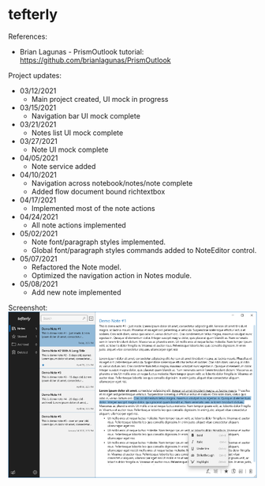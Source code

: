 # tefterly
References:
- Brian Lagunas - PrismOutlook tutorial: https://github.com/brianlagunas/PrismOutlook

Project updates:
- 03/12/2021
  - Main project created, UI mock in progress
- 03/15/2021
  - Navigation bar UI mock complete
- 03/21/2021
  - Notes list UI mock complete 
- 03/27/2021
  - Note UI mock complete
- 04/05/2021
  - Note service added
- 04/10/2021
  - Navigation across notebook/notes/note complete
  - Added flow document bound richtextbox
- 04/17/2021
  - Implemented most of the note actions
- 04/24/2021
  - All note actions implemented
- 05/02/2021
  - Note font/paragraph styles implemented.
  - Global font/paragraph styles commands added to NoteEditor control.
- 05/07/2021
  - Refactored the Note model.
  - Optimized the navigation action in Notes module.
- 05/08/2021
  - Add new note implemented
  
Screenshot:
<img src="Screenshot.png" alt="Screenshot" width="900"/>